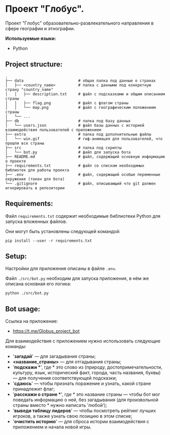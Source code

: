 # Проект "Глобус".
Проект "Глобус" образовательно-развлекательного направления в сфере географии и этнографии.

**Используемые языки:**
* Python


## Project structure:
    .
    ├── data                        # общая папка под данные о странах
    │   ├── <country_name>          # папка с данными под конкретную страну "country_name"
    │   │   ├── description.txt     # файл с подсказками и общим описанием страны
    │   │   ├── flag.png            # файл с флагом страны
    │   │   └── map.png             # файл с географическим положением страны
    │   └── ...
    ├── db                          # папка под базу данных
    │   └── users.json              # файл базы данных с историей взаимодействия пользователей с приложением
    ├── extra                       # папка под дополнительные файлы
    │   └── win.gif                 # гиф-анимация для пользователей, что прошли все страны
    ├── src                         # папка под скрипты
    │   └── bot.py                  # файл для запуска бота
    ├── README.md                   # файл, содержащий основную информацию о проекте
    ├── requirements.txt            # файл со списком необходимых библиотек для работы проекта
    ├── .env                        # файл, содержащий особые переменные окружения (токен для бота)
    └── .gitignore                  # файл, описывающий что git должен игнорировать в репозитории


## Requirements:
Файл `requirements.txt` содержит необходимые библиотеки Python для запуска вложенных файлов.

Они могут быть установлены следующей командой:
```
pip install --user -r requirements.txt
```


## Setup:
Настройки для приложения описаны в файле `.env`.

Файл `./src/bot.py` необходим для запуска приложения, в нём же описана основная его логика:
```
python ./src/bot.py
```


## Bot usage:
Ссылка на приложение: 
* https://t.me/Globus_project_bot

Для взаимодействия с приложением нужно использовать следующие команды:
* '<b>загадай</b>' — для загадывания страны;
* <b><название_cтраны></b> — для отгадывания страны;
* '<b>подскажи *</b>', где * это слово из (природу, достопримечательности, культуру, язык, исторический факт, города, часть названия, буквы) — для получения соответствующей подсказки;
* '<b>сдаюсь</b>' — чтобы признать поражение и узнать, какой стране принадлежит флаг;
* '<b>расскажи о стране *</b>', где * это название страны — чтобы бот мог поведать информацию о ней, без загадывания (для произвольной страны вместо * нужно написать 'любой');
* '<b>выведи таблицу лидеров</b>' — чтобы посмотреть рейтинг лучших игроков, а также узнать свою позицию в этом списке;
* '<b>очистить историю</b>' — для сброса истории взаимодействия с приложением и начала новой игры.